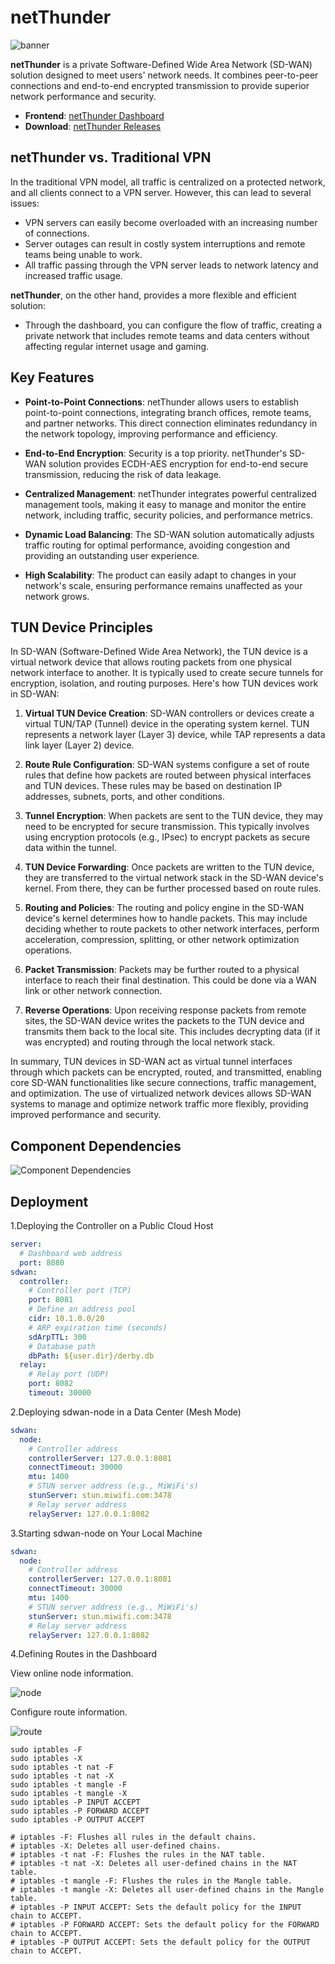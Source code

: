 # netThunder

![banner](doc/img/banner.png)

**netThunder** is a private Software-Defined Wide Area Network (SD-WAN) solution designed to meet users' network needs. It combines peer-to-peer connections and end-to-end encrypted transmission to provide superior network performance and security.

- **Frontend**: [netThunder Dashboard](https://github.com/jaspercloud/js-sdwan-dashboard)
- **Download**: [netThunder Releases](https://github.com/jaspercloud/js-sdwan/releases)

## netThunder vs. Traditional VPN

In the traditional VPN model, all traffic is centralized on a protected network, and all clients connect to a VPN server. However, this can lead to several issues:

- VPN servers can easily become overloaded with an increasing number of connections.
- Server outages can result in costly system interruptions and remote teams being unable to work.
- All traffic passing through the VPN server leads to network latency and increased traffic usage.

**netThunder**, on the other hand, provides a more flexible and efficient solution:

- Through the dashboard, you can configure the flow of traffic, creating a private network that includes remote teams and data centers without affecting regular internet usage and gaming.

## Key Features

- **Point-to-Point Connections**: netThunder allows users to establish point-to-point connections, integrating branch offices, remote teams, and partner networks. This direct connection eliminates redundancy in the network topology, improving performance and efficiency.

- **End-to-End Encryption**: Security is a top priority. netThunder's SD-WAN solution provides ECDH-AES encryption for end-to-end secure transmission, reducing the risk of data leakage.

- **Centralized Management**: netThunder integrates powerful centralized management tools, making it easy to manage and monitor the entire network, including traffic, security policies, and performance metrics.

- **Dynamic Load Balancing**: The SD-WAN solution automatically adjusts traffic routing for optimal performance, avoiding congestion and providing an outstanding user experience.

- **High Scalability**: The product can easily adapt to changes in your network's scale, ensuring performance remains unaffected as your network grows.

## TUN Device Principles

In SD-WAN (Software-Defined Wide Area Network), the TUN device is a virtual network device that allows routing packets from one physical network interface to another. It is typically used to create secure tunnels for encryption, isolation, and routing purposes. Here's how TUN devices work in SD-WAN:

1. **Virtual TUN Device Creation**: SD-WAN controllers or devices create a virtual TUN/TAP (Tunnel) device in the operating system kernel. TUN represents a network layer (Layer 3) device, while TAP represents a data link layer (Layer 2) device.

2. **Route Rule Configuration**: SD-WAN systems configure a set of route rules that define how packets are routed between physical interfaces and TUN devices. These rules may be based on destination IP addresses, subnets, ports, and other conditions.

3. **Tunnel Encryption**: When packets are sent to the TUN device, they may need to be encrypted for secure transmission. This typically involves using encryption protocols (e.g., IPsec) to encrypt packets as secure data within the tunnel.

4. **TUN Device Forwarding**: Once packets are written to the TUN device, they are transferred to the virtual network stack in the SD-WAN device's kernel. From there, they can be further processed based on route rules.

5. **Routing and Policies**: The routing and policy engine in the SD-WAN device's kernel determines how to handle packets. This may include deciding whether to route packets to other network interfaces, perform acceleration, compression, splitting, or other network optimization operations.

6. **Packet Transmission**: Packets may be further routed to a physical interface to reach their final destination. This could be done via a WAN link or other network connection.

7. **Reverse Operations**: Upon receiving response packets from remote sites, the SD-WAN device writes the packets to the TUN device and transmits them back to the local site. This includes decrypting data (if it was encrypted) and routing through the local network stack.

In summary, TUN devices in SD-WAN act as virtual tunnel interfaces through which packets can be encrypted, routed, and transmitted, enabling core SD-WAN functionalities like secure connections, traffic management, and optimization. The use of virtualized network devices allows SD-WAN systems to manage and optimize network traffic more flexibly, providing improved performance and security.

## Component Dependencies

![Component Dependencies](doc/img/componentRel.png)

## Deployment

1.Deploying the Controller on a Public Cloud Host
```yaml
server:
  # Dashboard web address
  port: 8080
sdwan:
  controller:
    # Controller port (TCP)
    port: 8081
    # Define an address pool
    cidr: 10.1.0.0/20
    # ARP expiration time (seconds)
    sdArpTTL: 300
    # Database path
    dbPath: ${user.dir}/derby.db
  relay:
    # Relay port (UDP)
    port: 8082
    timeout: 30000
```

2.Deploying sdwan-node in a Data Center (Mesh Mode)
```yaml
sdwan:
  node:
    # Controller address
    controllerServer: 127.0.0.1:8081
    connectTimeout: 30000
    mtu: 1400
    # STUN server address (e.g., MiWiFi's)
    stunServer: stun.miwifi.com:3478
    # Relay server address
    relayServer: 127.0.0.1:8082
```

3.Starting sdwan-node on Your Local Machine
```yaml
sdwan:
  node:
    # Controller address
    controllerServer: 127.0.0.1:8081
    connectTimeout: 30000
    mtu: 1400
    # STUN server address (e.g., MiWiFi's)
    stunServer: stun.miwifi.com:3478
    # Relay server address
    relayServer: 127.0.0.1:8082
```
4.Defining Routes in the Dashboard

View online node information.

![node](doc/img/node.png)

Configure route information.

![route](doc/img/route.png)

```shell
sudo iptables -F
sudo iptables -X
sudo iptables -t nat -F
sudo iptables -t nat -X
sudo iptables -t mangle -F
sudo iptables -t mangle -X
sudo iptables -P INPUT ACCEPT
sudo iptables -P FORWARD ACCEPT
sudo iptables -P OUTPUT ACCEPT

# iptables -F: Flushes all rules in the default chains.
# iptables -X: Deletes all user-defined chains.
# iptables -t nat -F: Flushes the rules in the NAT table.
# iptables -t nat -X: Deletes all user-defined chains in the NAT table.
# iptables -t mangle -F: Flushes the rules in the Mangle table.
# iptables -t mangle -X: Deletes all user-defined chains in the Mangle table.
# iptables -P INPUT ACCEPT: Sets the default policy for the INPUT chain to ACCEPT.
# iptables -P FORWARD ACCEPT: Sets the default policy for the FORWARD chain to ACCEPT.
# iptables -P OUTPUT ACCEPT: Sets the default policy for the OUTPUT chain to ACCEPT.
```
